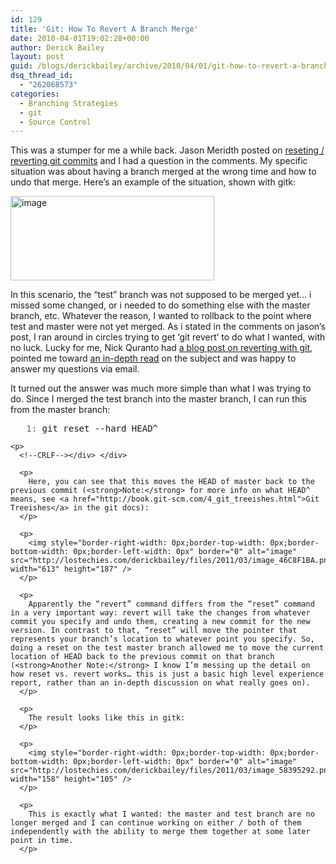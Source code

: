 ```yaml
---
id: 129
title: 'Git: How To Revert A Branch Merge'
date: 2010-04-01T19:02:28+00:00
author: Derick Bailey
layout: post
guid: /blogs/derickbailey/archive/2010/04/01/git-how-to-revert-a-branch-merge.aspx
dsq_thread_id:
  - "262068573"
categories:
  - Branching Strategies
  - git
  - Source Control
---
```

This was a stumper for me a while back. Jason Meridth posted on [reseting / reverting git commits](http://www.lostechies.com/blogs/jason_meridth/archive/2010/03/23/git-reset-checkout-amp-quot-bare-double-dash-quot-and-revert.aspx) and I had a question in the comments. My specific situation was about having a branch merged at the wrong time and how to undo that merge. Here’s an example of the situation, shown with gitk:

 <img style="border-right-width: 0px;border-top-width: 0px;border-bottom-width: 0px;border-left-width: 0px" border="0" alt="image" src="http://lostechies.com/derickbailey/files/2011/03/image_6030F4F4.png" width="326" height="135" />

In this scenario, the “test” branch was not supposed to be merged yet… i missed some changed, or i needed to do something else with the master branch, etc. Whatever the reason, I wanted to rollback to the point where test and master were not yet merged. As i stated in the comments on jason’s post, I ran around in circles trying to get ‘git revert’ to do what I wanted, with no luck. Lucky for me, Nick Quranto had [a blog post on reverting with git](http://www.gitready.com/intermediate/2009/03/16/rolling-back-changes-with-revert.html), pointed me toward [an in-depth read](http://www.kernel.org/pub/software/scm/git/docs/howto/revert-a-faulty-merge.txt) on the subject and was happy to answer my questions via email.

It turned out the answer was much more simple than what I was trying to do. Since I merged the test branch into the master branch, I can run this from the master branch:

<div>
  <div>
    <pre><span style="color: #606060">   1:</span> git reset --hard HEAD^</pre>
    
    <p>
      <!--CRLF--></div> </div> 
      
      <p>
        Here, you can see that this moves the HEAD of master back to the previous commit (<strong>Note:</strong> for more info on what HEAD^ means, see <a href="http://book.git-scm.com/4_git_treeishes.html">Git Treeishes</a> in the git docs):
      </p>
      
      <p>
        <img style="border-right-width: 0px;border-top-width: 0px;border-bottom-width: 0px;border-left-width: 0px" border="0" alt="image" src="http://lostechies.com/derickbailey/files/2011/03/image_46C8F1BA.png" width="613" height="187" />
      </p>
      
      <p>
        Apparently the “revert” command differs from the “reset” command in a very important way: revert will take the changes from whatever commit you specify and undo them, creating a new commit for the new version. In contrast to that, “reset” will move the pointer that represents your branch’s location to whatever point you specify. So, doing a reset on the test master branch allowed me to move the current location of HEAD back to the previous commit on that branch (<strong>Another Note:</strong> I know I’m messing up the detail on how reset vs. revert works… this is just a basic high level experience report, rather than an in-depth discussion on what really goes on).
      </p>
      
      <p>
        The result looks like this in gitk:
      </p>
      
      <p>
        <img style="border-right-width: 0px;border-top-width: 0px;border-bottom-width: 0px;border-left-width: 0px" border="0" alt="image" src="http://lostechies.com/derickbailey/files/2011/03/image_58395292.png" width="158" height="105" />
      </p>
      
      <p>
        This is exactly what I wanted: the master and test branch are no longer merged and I can continue working on either / both of them independently with the ability to merge them together at some later point in time.
      </p>